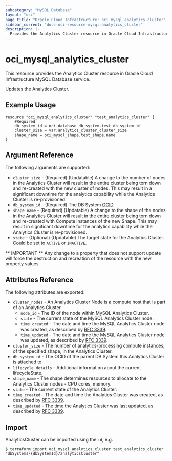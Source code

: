 ```yaml
---
subcategory: "MySQL Database"
layout: "oci"
page_title: "Oracle Cloud Infrastructure: oci_mysql_analytics_cluster"
sidebar_current: "docs-oci-resource-mysql-analytics_cluster"
description: |-
  Provides the Analytics Cluster resource in Oracle Cloud Infrastructure MySQL Database service
---
```


# oci_mysql_analytics_cluster
This resource provides the Analytics Cluster resource in Oracle Cloud Infrastructure MySQL Database service.

Updates the Analytics Cluster.


## Example Usage

```hcl
resource "oci_mysql_analytics_cluster" "test_analytics_cluster" {
	#Required
	db_system_id = oci_database_db_system.test_db_system.id
	cluster_size = var.analytics_cluster_cluster_size
	shape_name = oci_mysql_shape.test_shape.name
}
```

## Argument Reference

The following arguments are supported:

* `cluster_size` - (Required) (Updatable) A change to the number of nodes in the Analytics Cluster will result in the entire cluster being torn down and re-created with the new cluster of nodes. This may result in a significant downtime for the analytics capability while the Analytics Cluster is re-provisioned. 
* `db_system_id` - (Required) The DB System [OCID](https://docs.cloud.oracle.com/iaas/Content/General/Concepts/identifiers.htm).
* `shape_name` - (Required) (Updatable) A change to the shape of the nodes in the Analytics Cluster will result in the entire cluster being torn down and re-created with Compute instances of the new Shape. This may result in significant downtime for the analytics capability while the Analytics Cluster is re-provisioned. 
* `state` - (Optional) (Updatable) The target state for the Analytics Cluster. Could be set to `ACTIVE` or `INACTIVE`. 

** IMPORTANT **
Any change to a property that does not support update will force the destruction and recreation of the resource with the new property values

## Attributes Reference

The following attributes are exported:

* `cluster_nodes` - An Analytics Cluster Node is a compute host that is part of an Analytics Cluster.
	* `node_id` - The ID of the node within MySQL Analytics Cluster.
	* `state` - The current state of the MySQL Analytics Cluster node.
	* `time_created` - The date and time the MySQL Analytics Cluster node was created, as described by [RFC 3339](https://tools.ietf.org/rfc/rfc3339).
	* `time_updated` - The date and time the MySQL Analytics Cluster node was updated, as described by [RFC 3339](https://tools.ietf.org/rfc/rfc3339).
* `cluster_size` - The number of analytics-processing compute instances, of the specified shape, in the Analytics Cluster. 
* `db_system_id` - The OCID of the parent DB System this Analytics Cluster is attached to.
* `lifecycle_details` - Additional information about the current lifecycleState.
* `shape_name` - The shape determines resources to allocate to the Analytics Cluster nodes - CPU cores, memory. 
* `state` - The current state of the Analytics Cluster.
* `time_created` - The date and time the Analytics Cluster was created, as described by [RFC 3339](https://tools.ietf.org/rfc/rfc3339).
* `time_updated` - The time the Analytics Cluster was last updated, as described by [RFC 3339](https://tools.ietf.org/rfc/rfc3339).

## Import

AnalyticsCluster can be imported using the `id`, e.g.

```
$ terraform import oci_mysql_analytics_cluster.test_analytics_cluster "dbSystems/{dbSystemId}/analyticsCluster" 
```


